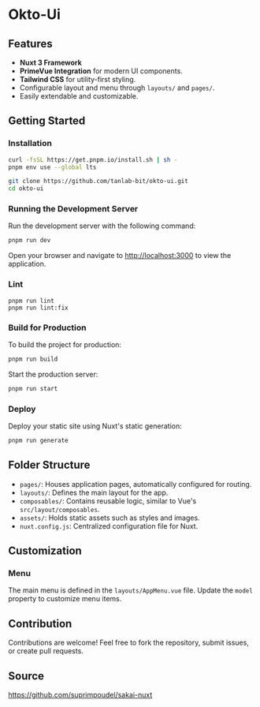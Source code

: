 # Okto-Ui

## Features
- **Nuxt 3 Framework**
- **PrimeVue Integration** for modern UI components.
- **Tailwind CSS** for utility-first styling.
- Configurable layout and menu through `layouts/` and `pages/`.
- Easily extendable and customizable.

## Getting Started

### Installation

```bash  
curl -fsSL https://get.pnpm.io/install.sh | sh -
pnpm env use --global lts

git clone https://github.com/tanlab-bit/okto-ui.git
cd okto-ui
```  

### Running the Development Server

Run the development server with the following command:

```bash  
pnpm run dev  
```  

Open your browser and navigate to [http://localhost:3000](http://localhost:3000) to view the application.

### Lint
```basr
pnpm run lint
pnpm run lint:fix
```

### Build for Production

To build the project for production:

```bash  
pnpm run build  
```  

Start the production server:

```bash  
pnpm run start  
```  

### Deploy

Deploy your static site using Nuxt's static generation:

```bash  
pnpm run generate  
```  

## Folder Structure

- `pages/`: Houses application pages, automatically configured for routing.
- `layouts/`: Defines the main layout for the app.
- `composables/`: Contains reusable logic, similar to Vue's `src/layout/composables`.
- `assets/`: Holds static assets such as styles and images.
- `nuxt.config.js`: Centralized configuration file for Nuxt.

## Customization

### Menu
The main menu is defined in the `layouts/AppMenu.vue` file. Update the `model` property to customize menu items.

## Contribution
Contributions are welcome! Feel free to fork the repository, submit issues, or create pull requests.  

## Source

https://github.com/suprimpoudel/sakai-nuxt